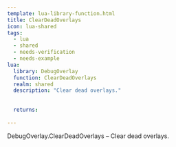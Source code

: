 ```yaml
---
template: lua-library-function.html
title: ClearDeadOverlays
icon: lua-shared
tags:
  - lua
  - shared
  - needs-verification
  - needs-example
lua:
  library: DebugOverlay
  function: ClearDeadOverlays
  realm: shared
  description: "Clear dead overlays."
  
  
  returns:
    
---
```


<div class="lua__search__keywords">
DebugOverlay.ClearDeadOverlays &#x2013; Clear dead overlays.
</div>
